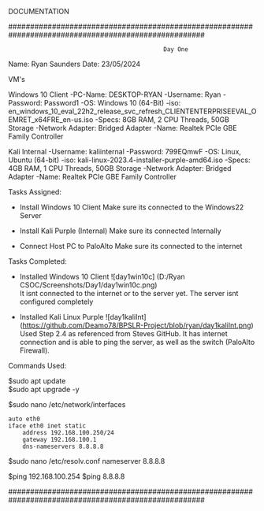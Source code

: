 DOCUMENTATION

#####################################################################################################

                                                Day One
                                            
Name: Ryan Saunders
Date: 23/05/2024


VM's

Windows 10 Client 
    -PC-Name: DESKTOP-RYAN
    -Username: Ryan
    -Password: Password1
-OS: Windows 10 (64-Bit)
-iso: en_windows_10_eval_22h2_release_svc_refresh_CLIENTENTERPRISEEVAL_OEMRET_x64FRE_en-us.iso
-Specs: 8GB RAM, 2 CPU Threads, 50GB Storage
-Network Adapter: Bridged Adapter
    -Name: Realtek PCIe GBE Family Controller

Kali Internal
    -Username: kaliinternal
    -Password: 799EQmwF
-OS: Linux, Ubuntu (64-bit)
-iso: kali-linux-2023.4-installer-purple-amd64.iso
-Specs: 4GB RAM, 1 CPU Threads, 50GB Storage
-Network Adapter: Bridged Adapter
    -Name: Realtek PCIe GBE Family Controller


Tasks Assigned:

- Install Windows 10 Client
Make sure its connected to the Windows22 Server

- Install Kali Purple (Internal)
Make sure its connected Internally

- Connect Host PC to PaloAlto
Make sure its connected to the internet


Tasks Completed:
- Installed Windows 10 Client 
![day1win10c]
(D:/Ryan CSOC/Screenshots/Day1/day1win10c.png)  
It isnt connected to the internet or to the server yet. The server isnt configured completely 

- Installed Kali Linux Purple
![day1kaliInt]
(https://github.com/Deamo78/BPSLR-Project/blob/ryan/day1kaliInt.png)
Used Step 2.4 as referenced from Steves GitHub.
It has internet connection and is able to ping the server, as well as the switch (PaloAlto Firewall).


Commands Used:

$sudo apt update  
$sudo apt upgrade -y

$sudo nano /etc/network/interfaces
    
    auto eth0
    iface eth0 inet static
        address 192.168.100.250/24
        gateway 192.168.100.1
        dns-nameservers 8.8.8.8

$sudo nano /etc/resolv.conf
nameserver 8.8.8.8

$ping 192.168.100.254
$ping 8.8.8.8


#####################################################################################################
                                                















